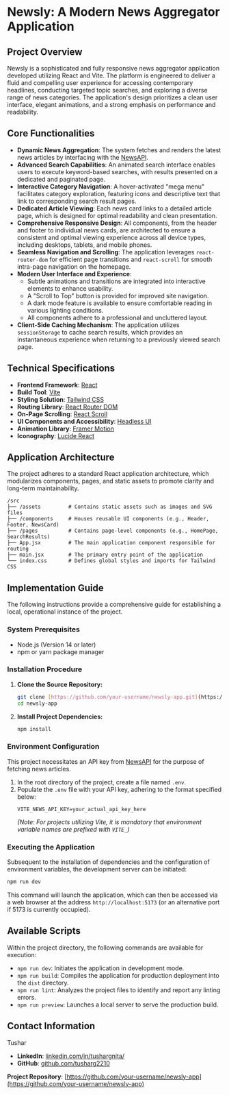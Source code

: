 # Newsly: A Modern News Aggregator Application

## Project Overview

Newsly is a sophisticated and fully responsive news aggregator application developed utilizing React and Vite. The platform is engineered to deliver a fluid and compelling user experience for accessing contemporary headlines, conducting targeted topic searches, and exploring a diverse range of news categories. The application's design prioritizes a clean user interface, elegant animations, and a strong emphasis on performance and readability.

## Core Functionalities

* **Dynamic News Aggregation**: The system fetches and renders the latest news articles by interfacing with the [NewsAPI](https://newsapi.org/).
* **Advanced Search Capabilities**: An animated search interface enables users to execute keyword-based searches, with results presented on a dedicated and paginated page.
* **Interactive Category Navigation**: A hover-activated "mega menu" facilitates category exploration, featuring icons and descriptive text that link to corresponding search result pages.
* **Dedicated Article Viewing**: Each news card links to a detailed article page, which is designed for optimal readability and clean presentation.
* **Comprehensive Responsive Design**: All components, from the header and footer to individual news cards, are architected to ensure a consistent and optimal viewing experience across all device types, including desktops, tablets, and mobile phones.
* **Seamless Navigation and Scrolling**: The application leverages `react-router-dom` for efficient page transitions and `react-scroll` for smooth intra-page navigation on the homepage.
* **Modern User Interface and Experience**:
    * Subtle animations and transitions are integrated into interactive elements to enhance usability.
    * A "Scroll to Top" button is provided for improved site navigation.
    * A dark mode feature is available to ensure comfortable reading in various lighting conditions.
    * All components adhere to a professional and uncluttered layout.
* **Client-Side Caching Mechanism**: The application utilizes `sessionStorage` to cache search results, which provides an instantaneous experience when returning to a previously viewed search page.

## Technical Specifications

* **Frontend Framework**: [React](https://reactjs.org/)
* **Build Tool**: [Vite](https://vitejs.dev/)
* **Styling Solution**: [Tailwind CSS](https://tailwindcss.com/)
* **Routing Library**: [React Router DOM](https://reactrouter.com/)
* **On-Page Scrolling**: [React Scroll](https://github.com/fisshy/react-scroll)
* **UI Components and Accessibility**: [Headless UI](https://headlessui.com/)
* **Animation Library**: [Framer Motion](https://www.framer.com/motion/)
* **Iconography**: [Lucide React](https://lucide.dev/)

## Application Architecture

The project adheres to a standard React application architecture, which modularizes components, pages, and static assets to promote clarity and long-term maintainability.

```
/src
├── /assets         # Contains static assets such as images and SVG files
├── /components     # Houses reusable UI components (e.g., Header, Footer, NewsCard)
├── /pages          # Contains page-level components (e.g., HomePage, SearchResults)
├── App.jsx         # The main application component responsible for routing
├── main.jsx        # The primary entry point of the application
└── index.css       # Defines global styles and imports for Tailwind CSS
```

## Implementation Guide

The following instructions provide a comprehensive guide for establishing a local, operational instance of the project.

### System Prerequisites

* Node.js (Version 14 or later)
* npm or yarn package manager

### Installation Procedure

1.  **Clone the Source Repository:**
    ```bash
    git clone [https://github.com/your-username/newsly-app.git](https://github.com/your-username/newsly-app.git)
    cd newsly-app
    ```
2.  **Install Project Dependencies:**
    ```bash
    npm install
    ```

### Environment Configuration

This project necessitates an API key from [NewsAPI](https://newsapi.org/) for the purpose of fetching news articles.

1.  In the root directory of the project, create a file named `.env`.
2.  Populate the `.env` file with your API key, adhering to the format specified below:
    ```env
    VITE_NEWS_API_KEY=your_actual_api_key_here
    ```
    *(Note: For projects utilizing Vite, it is mandatory that environment variable names are prefixed with `VITE_`)*

### Executing the Application

Subsequent to the installation of dependencies and the configuration of environment variables, the development server can be initiated:

```bash
npm run dev
```

This command will launch the application, which can then be accessed via a web browser at the address `http://localhost:5173` (or an alternative port if 5173 is currently occupied).

## Available Scripts

Within the project directory, the following commands are available for execution:

* `npm run dev`: Initiates the application in development mode.
* `npm run build`: Compiles the application for production deployment into the `dist` directory.
* `npm run lint`: Analyzes the project files to identify and report any linting errors.
* `npm run preview`: Launches a local server to serve the production build.

## Contact Information

Tushar
* **LinkedIn**: [linkedin.com/in/tushargnita/](https://www.linkedin.com/in/tushargnita/)
* **GitHub**: [github.com/tusharg2210](https://github.com/tusharg2210)

**Project Repository**: [https://github.com/your-username/newsly-app](https://github.com/your-username/newsly-app)
